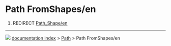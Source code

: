 # Path FromShapes/en
1.  REDIRECT [Path\_Shape/en](Path_Shape/en.md)



---
![](images/Right_arrow.png) [documentation index](../README.md) > [Path](Path_Workbench.md) > Path FromShapes/en
